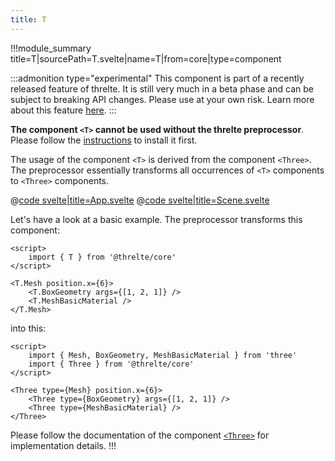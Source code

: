 ```yaml
---
title: T
---
```


<script lang="ts">
import Example from '$examples/core/t/App.svelte'
</script>

!!!module_summary title=T|sourcePath=T.svelte|name=T|from=core|type=component

:::admonition type="experimental"
This component is part of a recently released feature of threlte. It is still very much in a beta phase and can be subject to breaking API changes. Please use at your own risk. Learn more about this feature [here](/core-transition).
:::

**The component `<T>` cannot be used without the threlte preprocessor**. Please follow the [instructions](/preprocess) to install it first.

The usage of the component `<T>` is derived from the component `<Three>`. The preprocessor essentially transforms all occurrences of `<T>` components to `<Three>` components.

<ExampleWrapper>

<Example />

<div slot="code">

@[code svelte|title=App.svelte](../../examples/core/t/App.svelte)
@[code svelte|title=Scene.svelte](../../examples/core/t/Scene.svelte)

</div>

</ExampleWrapper>

Let's have a look at a basic example. The preprocessor transforms this component:

```svelte
<script>
	import { T } from '@threlte/core'
</script>

<T.Mesh position.x={6}>
	<T.BoxGeometry args={[1, 2, 1]} />
	<T.MeshBasicMaterial />
</T.Mesh>
```

into this:

```svelte
<script>
	import { Mesh, BoxGeometry, MeshBasicMaterial } from 'three'
	import { Three } from '@threlte/core'
</script>

<Three type={Mesh} position.x={6}>
	<Three type={BoxGeometry} args={[1, 2, 1]} />
	<Three type={MeshBasicMaterial} />
</Three>
```

Please follow the documentation of the component [`<Three>`](/core/three) for implementation details.
!!!
